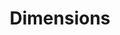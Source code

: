 ---
layout: default
bigquery: https://console.cloud.google.com/bigquery?p=covid-19-dimensions-ai&page=table&d=data&t=publications
contributors: Digital Science, https://www.digital-science.com/
cost: Free for personal, non-commercial use.
description: Dimensions contains more than 100 million publications, ranging from
  articles published in scholarly journals, books and book chapters, to preprints
  and conference proceedings. All publications are contextualized with linked data
  sets, funding, publications, patents, clinical trials, and policy documents. You
  can also view associated categories, funders, institutions, and researcher profiles.
documentation: https://docs.dimensions.ai/bigquery/index.html
last_edit: 04/11/2022, 10:48:32
location: https://www.dimensions.ai/products/free/
maintained_by: Digital Science, https://www.digital-science.com/
schema_fields:
- investigators
- research_orgs
- category_uoa
- funding_cny
- id
- citations
- current_assignee_countries
- altmetrics
- status
- funding_cad
- external_ids
- citations_count
- associated_publication_pmid
- wikipedia_url
- research_org_countries
- funder_org_acronyms
- date_print
- original_assignee
- date_imported_gbq
- funding_eur
- research_org_state_codes
- publication_date
- date_online
- associated_grant_ids
- cpc
- authors
- funding_jpy
- resulting_publication_doi
- research_org_city_names
- concepts
- links
- kind
- funder_org_countries
- journal
- grant_number
- established
- subtitles
- publication_year
- book_series_title
- language
- title
- funding_details
- associated_publication_id
- funder_org_state_codes
- legal_events
- category_bra
- expiration_date
- funding_nzd
- end_date
- funding_currency
- researcher_ids
- address
- editors
- research_org_country_names
- publication_ids
- funding_usd
- funder_org
- aliases
- category_for
- priority_date
- proceedings_title
- resulting_publication_ids
- research_org_cities
- category_icrp_ct
- application_number
- clinical_trial_ids
- funding_aud
- filing_date
- volume
- acknowledgements
- current_assignee
- current_assignee_orgs
- priority_year
- end_year
- citation_string
- linkout
- funding_chf
- types
- relationships
- gender
- publisher
- repository_name
- mesh_headings
- categories
- mesh_terms
- associated_publication_doi
- year
- category_hra
- metrics
- research_org_state_names
- legal_status
- acronyms
- original_assignee_orgs
- organisation_details
- associated_publication_arxiv_id
- embargo_date
- abstract
- category_sdg
- date
- funder_org_cities
- email_address
- jurisdiction
- cited_by_ids
- original_assignee_countries
- repository_url
- date_normal
- phase
- funder_orgs
- type
- inventor_names
- acronym
- source_id
- assignee_countries
- family_members_ids
- book_title
- license
- pmid
- original_title
- funding_amount
- foa_number
- filing_year
- pages
- granted_date
- issue
- doi
- name
- category_hrcs_hc
- reference_ids
- interventions
- pmcid
- date_modified
- date_inserted
- category_rcdc
- granted_year
- journal_lists
- created_date
- family_id
- start_year
- funding_gbp
- ipcr
- parent_id
- active_years
- description
- eisbn
- open_access_categories
- assignee_orgs
- funder_countries
- conference
- brief_title
- family_count
- category_hrcs_rac
- original_abstract
- open_access_categories_v2
- arxiv_id
- labels
- filing_status
- patent_ids
- repository_id
- isbn
- supporting_grant_ids
- registry
- expiration_year
- conditions
- category_icrp_cso
- start_date
shortname: dimensions
tags:
- scholarly literature
- patents
- funding
- clinical trials
- academic profiles
terms_of_use: 'Use of both the Dimensions COVID-19 dataset and full Dimensions dataset
  are subject to the Dimensions Terms of use: https://www.dimensions.ai/policies-terms-legal '
title: Dimensions
uuid: dcff88bd-fe6b-4fdb-8159-809bf9d7bc1c
---